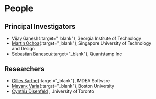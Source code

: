 # People


## Principal Investigators
- [Vijay Ganesh](https://vganesh1.github.io/){:target="_blank"}, Georgia Institute of Technology
- [Martin Ochoa](http://dblp.uni-trier.de/pers/hd/o/Ochoa:Mart=iacute=n){:target="_blank"}, Singapore University of Technology and Design
- [Sebastian Banescu](https://www.in.tum.de/i04/banescu/){:target="_blank"}, Quantstamp Inc


## Researchers
- [Gilles Barthe](https://software.imdea.org/people/gilles.barthe/){:target="_blank"}, IMDEA Software
- [Mayank Varia](http://www.mvaria.com/){:target="_blank"}, Boston University
- [Cynthia Disenfeld](https://dblp.org/pid/57/11135.html) , University of Toronto
